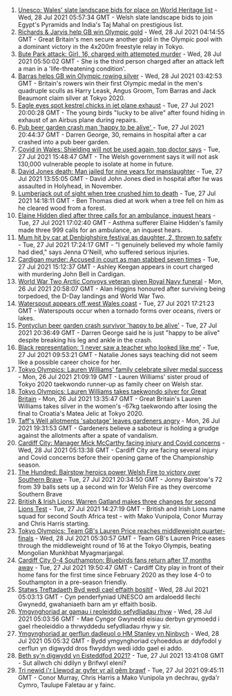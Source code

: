 1. [Unesco: Wales' slate landscape bids for place on World Heritage list](https://www.bbc.co.uk/news/uk-wales-57973511) - Wed, 28 Jul 2021 05:57:34 GMT - Welsh slate landscape bids to join Egypt's Pyramids and India's Taj Mahal on prestigious list.
2. [Richards & Jarvis help GB win Olympic gold](https://www.bbc.co.uk/sport/olympics/57993545) - Wed, 28 Jul 2021 04:14:55 GMT - Great Britain's men secure another gold in the Olympic pool with a dominant victory in the 4x200m freestyle relay in Tokyo.
3. [Bute Park attack: Girl, 16, charged with attempted murder](https://www.bbc.co.uk/news/uk-wales-57994643) - Wed, 28 Jul 2021 05:50:02 GMT - She is the third person charged after an attack left a man in a 'life-threatening condition'.
4. [Barras helps GB win Olympic rowing silver](https://www.bbc.co.uk/sport/olympics/57993357) - Wed, 28 Jul 2021 03:42:53 GMT - Britain's rowers win their first Olympic medal in the men's quadruple sculls as Harry Leask, Angus Groom, Tom Barras and Jack Beaumont claim silver at Tokyo 2020.
5. [Eagle eyes spot kestrel chicks in jet plane exhaust](https://www.bbc.co.uk/news/uk-wales-57992207) - Tue, 27 Jul 2021 20:00:28 GMT - The young birds "lucky to be alive" after found hiding in exhaust of an Airbus plane during repairs.
6. [Pub beer garden crash man 'happy to be alive' ](https://www.bbc.co.uk/news/uk-wales-57983966) - Tue, 27 Jul 2021 20:44:37 GMT - Darren George, 30, remains in hospital after a car crashed into a pub beer garden.
7. [Covid in Wales: Shielding will not be used again, top doctor says](https://www.bbc.co.uk/news/uk-wales-politics-57983581) - Tue, 27 Jul 2021 15:48:47 GMT - The Welsh government says it will not ask 130,000 vulnerable people to isolate at home in future.
8. [David Jones death: Man jailed for nine years for manslaughter](https://www.bbc.co.uk/news/uk-wales-57981505) - Tue, 27 Jul 2021 13:55:05 GMT - David John Jones died in hospital after he was assaulted in Holyhead, in November.
9. [Lumberjack out of sight when tree crushed him to death](https://www.bbc.co.uk/news/uk-wales-57984255) - Tue, 27 Jul 2021 14:18:11 GMT - Ben Thomas died at work when a tree fell on him as he cleared wood from a forest.
10. [Elaine Hidden died after three calls for an ambulance, inquest hears](https://www.bbc.co.uk/news/uk-wales-57980963) - Tue, 27 Jul 2021 17:02:40 GMT - Asthma sufferer Elaine Hidden's family made three 999 calls for an ambulance, an inquest hears.
11. [Mum hit by car at Denbighshire festival as daughter, 2, thrown to safety](https://www.bbc.co.uk/news/uk-wales-57979208) - Tue, 27 Jul 2021 17:24:17 GMT - "I genuinely believed my whole family had died," says Jenna O'Neill, who suffered serious injuries.
12. [Cardigan murder: Accused in court as man stabbed seven times](https://www.bbc.co.uk/news/uk-wales-57989174) - Tue, 27 Jul 2021 15:12:37 GMT - Ashley Keegan appears in court charged with murdering John Bell in Cardigan.
13. [World War Two Arctic Convoys veteran given Royal Navy funeral](https://www.bbc.co.uk/news/uk-wales-57976879) - Mon, 26 Jul 2021 20:58:07 GMT - Alan Higgins honoured after surviving being torpedoed, the D-Day landings and World War Two.
14. [Waterspout appears off west Wales coast](https://www.bbc.co.uk/news/uk-wales-57989175) - Tue, 27 Jul 2021 17:21:23 GMT - Waterspouts occur when a tornado forms over oceans, rivers or lakes.
15. [Pontyclun beer garden crash survivor 'happy to be alive'](https://www.bbc.co.uk/news/uk-wales-57992208) - Tue, 27 Jul 2021 20:36:49 GMT - Darren George said he is just "happy to be alive" despite breaking his leg and ankle in the crash.
16. [Black representation: ‘I never saw a teacher who looked like me’](https://www.bbc.co.uk/news/uk-wales-57983960) - Tue, 27 Jul 2021 09:53:21 GMT - Natalie Jones says teaching did not seem like a possible career choice for her.
17. [Tokyo Olympics: Lauren Williams' family celebrate silver medal success](https://www.bbc.co.uk/news/uk-wales-57978726) - Mon, 26 Jul 2021 21:09:19 GMT - Lauren Williams' sister proud of Tokyo 2020 taekwondo runner-up as family cheer on Welsh star.
18. [Tokyo Olympics: Lauren Williams takes taekwondo silver for Great Britain](https://www.bbc.co.uk/sport/av/olympics/57968953) - Mon, 26 Jul 2021 13:35:47 GMT - Great Britain's Lauren Williams takes silver in the women's -67kg taekwondo after losing the final to Croatia's Matea Jelic at Tokyo 2020.
19. [Taff's Well allotments 'sabotage' leaves gardeners angry](https://www.bbc.co.uk/news/uk-wales-57976880) - Mon, 26 Jul 2021 19:31:53 GMT - Gardeners believe a saboteur is holding a grudge against the allotments after a spate of vandalism.
20. [Cardiff City: Manager Mick McCarthy facing injury and Covid concerns](https://www.bbc.co.uk/sport/football/57992031) - Wed, 28 Jul 2021 05:13:38 GMT - Cardiff City are facing several injury and Covid concerns before their opening game of the Championship season.
21. [The Hundred: Bairstow heroics power Welsh Fire to victory over Southern Brave](https://www.bbc.co.uk/sport/cricket/57989497) - Tue, 27 Jul 2021 20:34:50 GMT - Jonny Bairstow's 72 from 39 balls sets up a second win for Welsh Fire as they overcome Southern Brave
22. [British & Irish Lions: Warren Gatland makes three changes for second Lions Test](https://www.bbc.co.uk/sport/rugby-union/57983305) - Tue, 27 Jul 2021 14:27:19 GMT - British and Irish Lions name squad for second South Africa test - with Mako Vunipola, Conor Murray and Chris Harris starting.
23. [Tokyo Olympics: Team GB's Lauren Price reaches middleweight quarter-finals](https://www.bbc.co.uk/sport/av/olympics/57994254) - Wed, 28 Jul 2021 05:30:57 GMT - Team GB's Lauren Price eases through the middleweight round of 16 at the Tokyo Olympis, beating Mongolian Munkhbat Myagmarjargal.
24. [Cardiff City 0-4 Southampton: Bluebirds fans return after 17 months away](https://www.bbc.co.uk/sport/football/57992027) - Tue, 27 Jul 2021 19:50:47 GMT - Cardiff City play in front of their home fans for the first time since February 2020 as they lose 4-0 to Southampton in a pre-season friendly.
25. [Statws Treftadaeth Byd wedi cael effaith bositif](https://www.bbc.co.uk/newyddion/57983156) - Wed, 28 Jul 2021 05:03:13 GMT - Cyn penderfyniad UNESCO am ardaloedd llechi Gwynedd, gwahaniaeth barn am yr effaith bosib.
26. [Ymgynghoriad ar gamau i reoleiddio sefydliadau rhyw](https://www.bbc.co.uk/newyddion/57949111) - Wed, 28 Jul 2021 05:03:56 GMT - Mae Cyngor Gwynedd eisiau derbyn grymoedd i gael rheoleiddio a thrwyddedu sefydliadau rhyw y sir.
27. [Ymgynghoriad ar gerflun dadleuol o HM Stanley yn Ninbych](https://www.bbc.co.uk/newyddion/57991011) - Wed, 28 Jul 2021 05:05:32 GMT - Bydd ymgynghoriad cyhoeddus ar ddyfodol y cerflun yn digwydd dros flwyddyn wedi iddo gael ei addo.
28. [Beth sy'n digwydd yn Eisteddfod 2021?](https://www.bbc.co.uk/newyddion/57984353) - Tue, 27 Jul 2021 13:41:08 GMT - Sut allwch chi ddilyn y Brifwyl eleni?
29. [Tri newid i'r Llewod ar gyfer yr ail gêm brawf](https://www.bbc.co.uk/newyddion/57983152) - Tue, 27 Jul 2021 09:45:11 GMT - Conor Murray, Chris Harris a Mako Vunipola yn dechrau, gyda'r Cymro, Taulupe Faletau ar y fainc.
